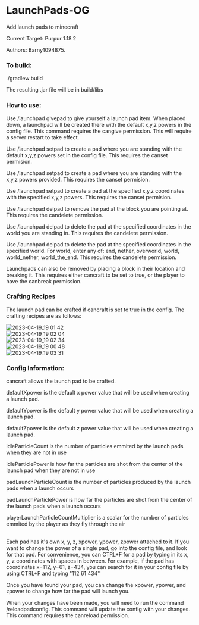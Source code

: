 # LaunchPads-OG
Add launch pads to minecraft

Current Target: Purpur 1.18.2

Authors: Barny1094875.

<h3>To build:</h3>

./gradlew build

The resulting .jar file will be in build/libs



<h3>How to use:</h3>
Use /launchpad givepad to give yourself a launch pad item. When placed down, a launchpad will be created there with the default x,y,z powers in the config file. This command requires the cangive permission. This will require a server restart to take effect.

Use /launchpad setpad to create a pad where you are standing with the default x,y,z powers set in the config file. This requires the canset permision.

Use /launchpad setpad <xpower> <ypower> <zpower> to create a pad where you are standing with the x,y,z powers provided. This requires the canset permision.

Use /launchpad setpad <x> <y> <z> <xpower> <ypower> <zpower> to create a pad at the specified x,y,z coordinates with the specified x,y,z powers. This requires the canset permision.

Use /launchpad delpad to remove the pad at the block you are pointing at. This requires the candelete permission.

Use /launchpad delpad <x> <y> <z> to delete the pad at the specified coordinates in the world you are standing in. This requires the candelete permission.

Use /launchpad delpad <world> <x> <y> <z> to delete the pad at the specified coordinates in the specified world. For world, enter any of: end, nether, overworld, world, world_nether, world_the_end. This requires the candelete permission.

Launchpads can also be removed by placing a block in their location and breaking it. This requires either cancraft to be set to true, or the player to have the canbreak permission.

<h3>Crafting Recipes</h3>
The launch pad can be crafted if cancraft is set to true in the config. The crafting recipes are as follows:
<br>

![2023-04-19_19 01 42](https://user-images.githubusercontent.com/128558829/233219063-d7055c71-250b-4f46-99b5-2f62fc51c7e9.png)
<br>
![2023-04-19_19 02 04](https://user-images.githubusercontent.com/128558829/233219065-326bf3df-ade4-473c-8fcd-b3f944744249.png)
<br>
![2023-04-19_19 02 34](https://user-images.githubusercontent.com/128558829/233219069-a4ac5816-16e9-4a96-979f-e0c1e5e79d63.png)
<br>
![2023-04-19_19 00 48](https://user-images.githubusercontent.com/128558829/233219072-eafc4d0d-d13a-4aa7-93dc-2de4e0bbaf1b.png)
<br>
![2023-04-19_19 03 31](https://user-images.githubusercontent.com/128558829/233219070-59513790-5742-4259-947c-9902bba93b08.png)


<h3>Config Information:</h3>

cancraft allows the launch pad to be crafted.

defaultXpower is the default x power value that will be used when creating a launch pad.

defaultYpower is the default y power value that will be used when creating a launch pad.

defaultZpower is the default z power value that will be used when creating a launch pad.

idleParticleCount is the number of particles emmited by the launch pads when they are not in use

idleParticlePower is how far the particles are shot from the center of the launch pad when they are not in use

padLaunchParticleCount is the number of particles produced by the launch pads when a launch occurs

padLaunchParticlePower is how far the particles are shot from the center of the launch pads when a launch occurs

playerLaunchParticleCountMultiplier is a scalar for the number of particles emmited by the player as they fly through the air


<br>
Each pad has it's own x, y, z, xpower, ypower, zpower attached to it. If you want to change the power of a single pad, go into the config file, and look for that pad. For convenience, you can CTRL+F for a pad by typing in its x, y, z coordinates with spaces in between. For example, if the pad has coordinates x=112, y=61, z=434, you can search for it in your config file by using CTRL+F and typing "112 61 434"

Once you have found your pad, you can change the xpower, ypower, and zpower to change how far the pad will launch you.

When your changes have been made, you will need to run the command /reloadpadconfig. This command will update the config with your changes. This command requires the canreload permission.
